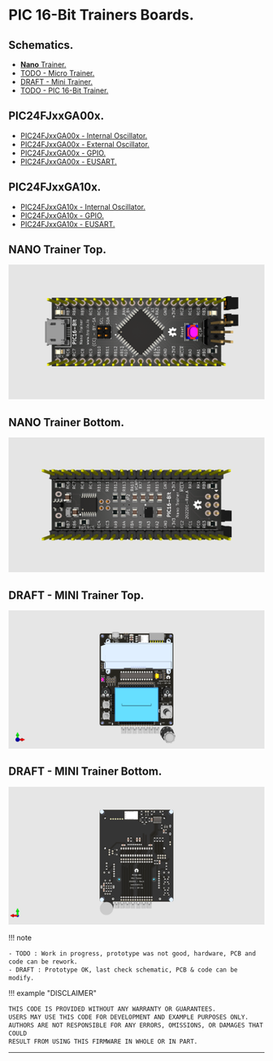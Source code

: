 # PIC 16-Bit Trainers Boards.

## Schematics.

- [**Nano** Trainer.](https://github.com/tronixio/trainers-pic16bit/blob/main/Kicad/nano/extras/schematic.pdf)
- [TODO - Micro Trainer.](https://github.com/tronixio/trainers-pic8bit/blob/main/Kicad/micro/extras/schematic.pdf)
- [DRAFT - Mini Trainer.](https://github.com/tronixio/trainers-pic16bit/blob/main/Kicad/mini/extras/schematic.pdf)
- [TODO - PIC 16-Bit Trainer.](https://github.com/tronixio/trainers-pic8bit/blob/main/Kicad/micro/extras/schematic.pdf)

## PIC24FJxxGA00x.

- [PIC24FJxxGA00x - Internal Oscillator.](https://github.com/tronixio/trainers-pic16bit/blob/main/Features/pic24fjxxga00x/intosc.md)
- [PIC24FJxxGA00x - External Oscillator.](https://github.com/tronixio/trainers-pic16bit/blob/main/Features/pic24fjxxga00x/extosc.md)
- [PIC24FJxxGA00x - GPIO.](https://github.com/tronixio/trainers-pic16bit/blob/main/Features/pic24fjxxga00x/gpio.md)
- [PIC24FJxxGA00x - EUSART.](https://github.com/tronixio/trainers-pic16bit/blob/main/Features/pic24fjxxga00x/eusart.md)

## PIC24FJxxGA10x.

- [PIC24FJxxGA10x - Internal Oscillator.](https://github.com/tronixio/trainers-pic16bit/blob/main/Features/pic24fjxxga10x/intosc.md)
- [PIC24FJxxGA10x - GPIO.](https://github.com/tronixio/trainers-pic16bit/blob/main/Features/pic24fjxxga10x/gpio.md)
- [PIC24FJxxGA10x - EUSART.](https://github.com/tronixio/trainers-pic16bit/blob/main/Features/pic24fjxxgaq0x/eusart.md)

## NANO Trainer Top.

![NANO Trainer Top.](https://raw.githubusercontent.com/tronixio/trainers-pic16bit/main/Kicad/nano/extras/top.png)

## NANO Trainer Bottom.

![NANO Trainer Bottom.](https://raw.githubusercontent.com/tronixio/trainers-pic16bit/main/Kicad/nano/extras/bottom.png)

<!--
## Micro Trainer Top.

![Micro Trainer Top.](https://raw.githubusercontent.com/tronixio/trainers-pic16bit/main/Kicad/micros/extras/top.png)

## Micro Trainer Bottom.

![Micro Trainer Bottom.](https://raw.githubusercontent.com/tronixio/trainers-pic16bit/main/Kicad/micros/extras/bottom.png)
-->

## DRAFT - MINI Trainer Top.

![MINI Trainer Top.](https://raw.githubusercontent.com/tronixio/trainers-pic16bit/main/Kicad/mini/extras/top.png)

## DRAFT - MINI Trainer Bottom.

![MINI Trainer Bottom.](https://raw.githubusercontent.com/tronixio/trainers-pic16bit/main/Kicad/mini/extras/bottom.png)

<!--
## TODO - PIC 16-Bit Trainer Top.

![PIC 16-Bit Trainer Top.](https://github.com/tronixio/trainers-pic16bit/main/Kicad/trainer/extras/top.png)

## TODO - PIC 16-Bit Trainer Bottom.

![PIC 16-Bit Trainer Bottom.](https://github.com/tronixio/trainers-pic16bit/main/Kicad/trainer/extras/bottom.png)
-->

!!! note

    - TODO : Work in progress, prototype was not good, hardware, PCB and code can be rework.
    - DRAFT : Prototype OK, last check schematic, PCB & code can be modify.

!!! example "DISCLAIMER"

    THIS CODE IS PROVIDED WITHOUT ANY WARRANTY OR GUARANTEES.
    USERS MAY USE THIS CODE FOR DEVELOPMENT AND EXAMPLE PURPOSES ONLY.
    AUTHORS ARE NOT RESPONSIBLE FOR ANY ERRORS, OMISSIONS, OR DAMAGES THAT COULD
    RESULT FROM USING THIS FIRMWARE IN WHOLE OR IN PART.

---
